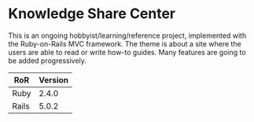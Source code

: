 # Knowledge Share Center

This is an ongoing hobbyist/learning/reference project, implemented with the Ruby-on-Rails MVC framework.
The theme is about a site where the users are able to read or write how-to guides. Many features are going to be added progressively.

|   RoR  | Version |
| ------ | ------- |
|  Ruby  |  2.4.0  |
|  Rails |  5.0.2  |
